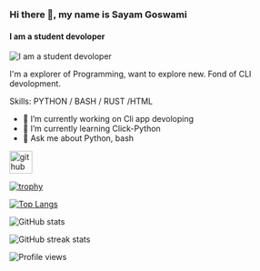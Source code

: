 ### Hi there 👋, my name is Sayam Goswami
#### I am a student devoloper
![I am a student devoloper](https://encrypted-tbn0.gstatic.com/images?q=tbn:ANd9GcRaaub_rcIpZYYeJmtd6vC_W38AFnMTJuc4DA&usqp=CAU)

I'm a explorer of Programming, want to explore new. Fond of CLI devolopment.

Skills: PYTHON / BASH / RUST /HTML

- 🔭 I’m currently working on Cli app devoloping 
- 🌱 I’m currently learning Click-Python 
- 💬 Ask me about Python, bash 


[<img src='https://cdn.jsdelivr.net/npm/simple-icons@3.0.1/icons/github.svg' alt='github' height='40'>](https://github.com/sayampy)  

[![trophy](https://github-profile-trophy.vercel.app/?username=sayampy)](https://github.com/ryo-ma/github-profile-trophy)

[![Top Langs](https://github-readme-stats.vercel.app/api/top-langs/?username=sayampy)](https://github.com/anuraghazra/github-readme-stats)

![GitHub stats](https://github-readme-stats.vercel.app/api?username=sayampy&show_icons=true)  

![GitHub streak stats](https://github-readme-streak-stats.herokuapp.com/?user=sayampy)  

![Profile views](https://gpvc.arturio.dev/sayampy)  
